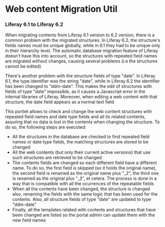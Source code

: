 <h1>Web content Migration Util</h1>
<h3>Liferay 6.1 to Liferay 6.2</h3>

<p>
	When migrating contents from Liferay 6.1 version to 6.2 version, there is a common problem with the migrated structures. In Liferay 6.2, the structure's
	fields names must be unique globally, while in 6.1 they had to be unique only in their hierarchy level. The automatic database migration feature of Liferay
	doesn't have this into account, so the structures with repeated field names are migrated without changes, causing several problems (i.e the structures
	cannot be edited)
</p>
<p>
    There's another problem with the structure fields of type "date". In Liferay 6.1, the type identifier was the string "date", while in Liferay 6.2 the
    identifier has been changed to "ddm-date". This makes the edit of structures with fields of type "date" impossible, as it causes a Javascript error
    in the internal libraries of Liferay. Moreover, when editing a web content with that structure, the date field appears as a normal text field
</p>
<p>
	This portlet allows to check and change the web content structures with repeated field names and date type fields and all its related contents, assuring
	that no data is lost in the contents when changing the structure. To do so, the following steps are executed: 
</p>
<ul>
	<li>All the structures in the database are checked to find repeated field names or date type fields, the matching structures are stored to be changed</li>
	<li>All the web contents (but only their current active versions) that use such structures are retrieved to be changed</li>
	<li>The contents fields are changed so each different field have a different name. To do so, the first field is skipped (so it holds the
		original name), the second field is renamed as the original name plus "_2", the third one is renamed as the original plus "_3", et
		cetera. The process is done in a way that is compatible with all the ocurrences of the repeatable fields</li>
	<li>When all the contents have been changed, the structure is changed also, renaming the fields with the same logic that has been used
		for the contents. Also, all structure fields of type "date" are updated to type "ddm-date"</li>
	<li>Finally, all the templates related with contents and structures that have been changed are listed so the portal admin can update them with the new
		field names</li>
</ul>